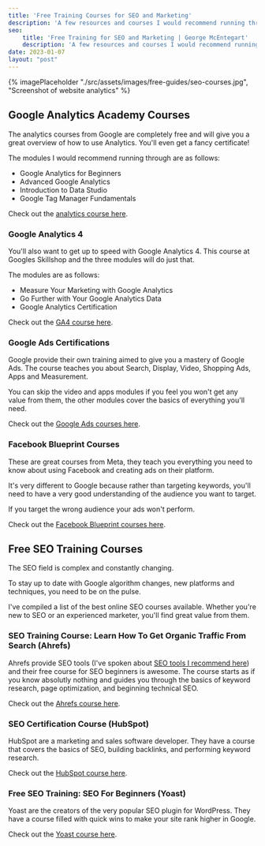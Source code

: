 ```yaml
---
title: 'Free Training Courses for SEO and Marketing'
description: 'A few resources and courses I would recommend running through to get started with SEO, Marketing and Analytics.'
seo: 
    title: 'Free Training for SEO and Marketing | George McEntegart'
    description: 'A few resources and courses I would recommend running through to get started with SEO, Marketing and Analytics.'
date: 2023-01-07
layout: "post"
---
```


{% imagePlaceholder "./src/assets/images/free-guides/seo-courses.jpg", "Screenshot of website analytics" %}

## Google Analytics Academy Courses

The analytics courses from Google are completely free and will give you a great overview of how to use Analytics. You'll even get a fancy certificate!

The modules I would recommend running through are as follows:

- Google Analytics for Beginners
- Advanced Google Analytics
- Introduction to Data Studio
- Google Tag Manager Fundamentals

Check out the [analytics course here](https://analytics.google.com/analytics/academy/).

### Google Analytics 4

You'll also want to get up to speed with Google Analytics 4. This course at Googles Skillshop and the three modules will do just that.

The modules are as follows:

- Measure Your Marketing with Google Analytics
- Go Further with Your Google Analytics Data
- Google Analytics Certification

Check out the [GA4 course here](https://skillshop.exceedlms.com/student/catalog/list?category_ids=6431-google-analytics-4).

### Google Ads Certifications

Google provide their own training aimed to give you a mastery of Google Ads. The course teaches you about Search, Display, Video, Shopping Ads, Apps and Measurement.

You can skip the video and apps modules if you feel you won't get any value from them, the other modules cover the basics of everything you'll need.

Check out the [Google Ads courses here](https://skillshop.exceedlms.com/student/catalog/list?category_ids=2844-google-ads-certifications).

### Facebook Blueprint Courses

These are great courses from Meta, they teach you everything you need to know about using Facebook and creating ads on their platform.

It's very different to Google because rather than targeting keywords, you'll need to have a very good understanding of the audience you want to target.

If you target the wrong audience your ads won't perform.

Check out the [Facebook Blueprint courses here](https://www.facebook.com/business/learn/courses).

## Free SEO Training Courses

The SEO field is complex and constantly changing.

To stay up to date with Google algorithm changes, new platforms and techniques, you need to be on the pulse.

I've compiled a list of the best online SEO courses available. Whether you're new to SEO or an experienced marketer, you'll find great value from them.

### SEO Training Course: Learn How To Get Organic Traffic From Search (Ahrefs)

Ahrefs provide SEO tools (I've spoken about [SEO tools I recommend here](/guides/recommended-tools/)) and their free course for SEO beginners is awesome. The course starts as if you know absolutly nothing and guides you through the basics of keyword research, page optimization, and beginning technical SEO.

Check out the [Ahrefs course here](https://academy.hubspot.com/courses/seo-training).

### SEO Certification Course (HubSpot)

HubSpot are a marketing and sales software developer. They have a course that covers the basics of SEO, building backlinks, and performing keyword research.

Check out the [HubSpot course here](https://ahrefs.com/academy/seo-training-course).

### Free SEO Training: SEO For Beginners (Yoast)

Yoast are the creators of the very popular SEO plugin for WordPress. They have a course filled with quick wins to make your site rank higher in Google.

Check out the [Yoast course here](https://yoast.com/academy/free-seo-training-seo-for-beginners/).